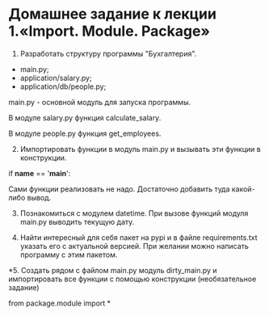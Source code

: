 # Домашнее задание к лекции 1.«Import. Module. Package»
1. Разработать структуру программы "Бухгалтерия".
   
- main.py;
- application/salary.py;
- application/db/people.py;

main.py - основной модуль для запуска программы.

В модуле salary.py функция calculate_salary.

В модуле people.py функция get_employees.

2. Импортировать функции в модуль main.py и вызывать эти функции в конструкции.
   
if __name__ == '__main__':

Сами функции реализовать не надо. 
Достаточно добавить туда какой-либо вывод.

3. Познакомиться с модулем datetime. При вызове функций модуля main.py выводить текущую дату.

4. Найти интересный для себя пакет на pypi и в файле requirements.txt указать его с актуальной версией. При желании можно написать программу с этим пакетом.

*5. Создать рядом с файлом main.py модуль dirty_main.py и импортировать все функции с помощью конструкции (необязательное задание)

from package.module import *
